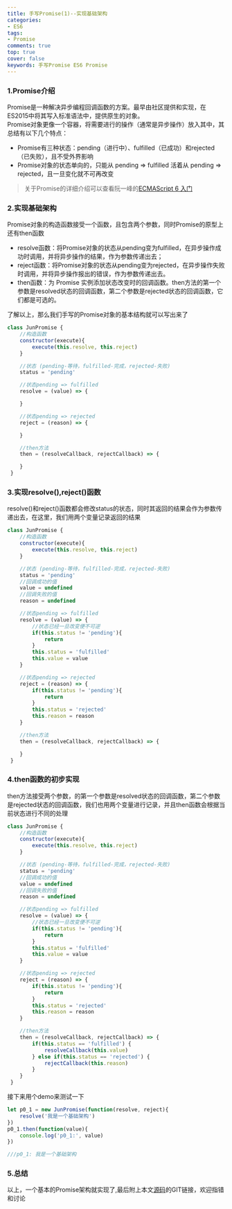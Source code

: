 ```yaml
---
title: 手写Promise(1)--实现基础架构
categories: 
- ES6
tags: 
- Promise
comments: true
top: true
cover: false
keywords: 手写Promise ES6 Promise
---
```


### 1.Promise介绍

 Promise是一种解决异步编程回调函数的方案。最早由社区提供和实现，在ES2015中将其写入标准语法中，提供原生的对象。  
 Promise对象更像一个容器，将需要进行的操作（通常是异步操作）放入其中，其总结有以下几个特点：  
- Promise有三种状态：pending（进行中）、fulfilled（已成功）和rejected（已失败），且不受外界影响
- Promise对象的状态单向的，只能从 pending => fulfilled 活着从 pending => rejected，且一旦变化就不可再改变
 
 > 关于Promise的详细介绍可以查看阮一峰的[ECMAScript 6 入门](https://es6.ruanyifeng.com/#docs/promise)

### 2.实现基础架构
Promise对象的构造函数接受一个函数，且包含两个参数，同时Promise的原型上还有then函数
- resolve函数：将Promise对象的状态从pending变为fulfilled，在异步操作成功时调用，并将异步操作的结果，作为参数传递出去；
- reject函数：将Promise对象的状态从pending变为rejected，在异步操作失败时调用，并将异步操作报出的错误，作为参数传递出去。
- then函数：为 Promise 实例添加状态改变时的回调函数。then方法的第一个参数是resolved状态的回调函数，第二个参数是rejected状态的回调函数，它们都是可选的。
 
 了解以上，那么我们手写的Promise对象的基本结构就可以写出来了

``` javascript
class JunPromise {
    //构造函数
    constructor(execute){
        execute(this.resolve, this.reject)
    }

    //状态 (pending-等待，fulfilled-完成，rejected-失败)
    status = 'pending'

    //状态pending => fulfilled
    resolve = (value) => {

    }

    //状态pending => rejected
    reject = (reason) => {

    }

    //then方法
    then = (resolveCallback, rejectCallback) => {

    }
 }
```

### 3.实现resolve(),reject()函数

resolve()和reject()函数都会修改status的状态，同时其返回的结果会作为参数传递出去，在这里，我们用两个变量记录返回的结果

``` javascript
class JunPromise {
    //构造函数
    constructor(execute){
        execute(this.resolve, this.reject)
    }

    //状态 (pending-等待，fulfilled-完成，rejected-失败)
    status = 'pending'
    //回调成功的值
    value = undefined
    //回调失败的值
    reason = undefined

    //状态pending => fulfilled
    resolve = (value) => {
		//状态已经一旦改变便不可逆
        if(this.status != 'pending'){
            return
        }
        this.status = 'fulfilled'
        this.value = value
    }

    //状态pending => rejected
    reject = (reason) => {
        if(this.status != 'pending'){
            return
        }
        this.status = 'rejected'
        this.reason = reason
    }

    //then方法
    then = (resolveCallback, rejectCallback) => {

    }
 }
```

### 4.then函数的初步实现

then方法接受两个参数，的第一个参数是resolved状态的回调函数，第二个参数是rejected状态的回调函数，我们也用两个变量进行记录，并且then函数会根据当前状态进行不同的处理

``` javascript
class JunPromise {
    //构造函数
    constructor(execute){
        execute(this.resolve, this.reject)
    }

    //状态 (pending-等待，fulfilled-完成，rejected-失败)
    status = 'pending'
    //回调成功的值
    value = undefined
    //回调失败的值
    reason = undefined

    //状态pending => fulfilled
    resolve = (value) => {
        //状态已经一旦改变便不可逆
        if(this.status != 'pending'){
            return
        }
        this.status = 'fulfilled'
        this.value = value
    }

    //状态pending => rejected
    reject = (reason) => {
        if(this.status != 'pending'){
            return
        }
        this.status = 'rejected'
        this.reason = reason
    }

    //then方法
    then = (resolveCallback, rejectCallback) => {
        if(this.status == 'fulfilled') {
            resolveCallback(this.value)
        } else if(this.status == 'rejected') {
            rejectCallback(this.reason)
        }
    }
 }
```

接下来用个demo来测试一下
```javascript
let p0_1 = new JunPromise(function(resolve, reject){
	resolve('我是一个基础架构')
})
p0_1.then(function(value){
	console.log('p0_1:', value)
})

///p0_1: 我是一个基础架构
```
### 5.总结
以上，一个基本的Promise架构就实现了,最后附上本文[源码](https://github.com/JuneBlueberry/blog-post-code/tree/master/%E6%89%8B%E5%86%99Promise)的GIT链接，欢迎指错和讨论